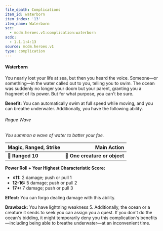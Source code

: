 ```yaml
---
file_dpath: Complications
item_id: waterborn
item_index: '13'
item_name: Waterborn
scc:
  - mcdm.heroes.v1:complication:waterborn
scdc:
  - 1.1.1:4:13
source: mcdm.heroes.v1
type: complication
---
```


#### Waterborn

You nearly lost your life at sea, but then you heard the voice. Someone—or something—in the water called out to you, telling you to swim. The ocean was suddenly no longer your doom but your parent, granting you a fragment of its power. But for what purpose, you can't be sure.

**Benefit:** You can automatically swim at full speed while moving, and you can breathe underwater. Additionally, you have the following ability.

###### Rogue Wave

*You summon a wave of water to batter your foe.*

| **Magic, Ranged, Strike** |               **Main Action** |
| ------------------------- | ----------------------------: |
| **📏 Ranged 10**          | **🎯 One creature or object** |

**Power Roll + Your Highest Characteristic Score:**

- **≤11:** 2 damage; push or pull 1
- **12-16:** 5 damage; push or pull 2
- **17+:** 7 damage; push or pull 3

**Effect:** You can forgo dealing damage with this ability.

**Drawback:** You have lightning weakness 5. Additionally, the ocean or a creature it sends to seek you can assign you a quest. If you don't do the ocean's bidding, it might temporarily deny you this complication's benefits—including being able to breathe underwater—at an inconvenient time.
